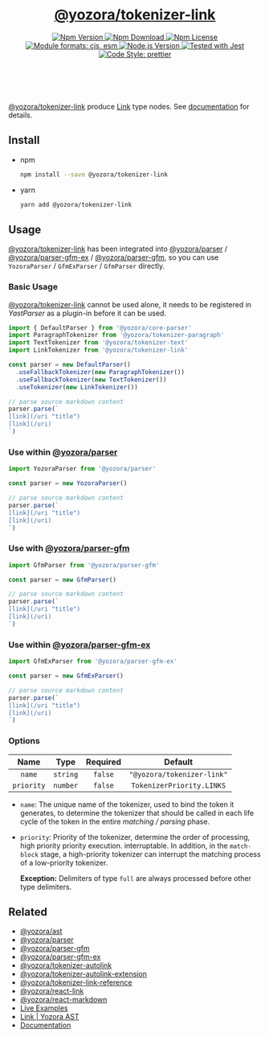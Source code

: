<!-- :begin use tokenizer/banner -->

<header>
  <h1 align="center">
    <a href="https://github.com/yozorajs/yozora/tree/main/tokenizers/link#readme">@yozora/tokenizer-link</a>
  </h1>
  <div align="center">
    <a href="https://www.npmjs.com/package/@yozora/tokenizer-link">
      <img
        alt="Npm Version"
        src="https://img.shields.io/npm/v/@yozora/tokenizer-link.svg"
      />
    </a>
    <a href="https://www.npmjs.com/package/@yozora/tokenizer-link">
      <img
        alt="Npm Download"
        src="https://img.shields.io/npm/dm/@yozora/tokenizer-link.svg"
      />
    </a>
    <a href="https://www.npmjs.com/package/@yozora/tokenizer-link">
      <img
        alt="Npm License"
        src="https://img.shields.io/npm/l/@yozora/tokenizer-link.svg"
      />
    </a>
    <a href="#install">
      <img
        alt="Module formats: cjs, esm"
        src="https://img.shields.io/badge/module_formats-cjs%2C%20esm-green.svg"
      />
    </a>
    <a href="https://github.com/nodejs/node">
      <img
        alt="Node.js Version"
        src="https://img.shields.io/node/v/@yozora/tokenizer-link"
      />
    </a>
    <a href="https://github.com/facebook/jest">
      <img
        alt="Tested with Jest"
        src="https://img.shields.io/badge/tested_with-jest-9c465e.svg"
      />
    </a>
    <a href="https://github.com/prettier/prettier">
      <img
        alt="Code Style: prettier"
        src="https://img.shields.io/badge/code_style-prettier-ff69b4.svg?style=flat-square"
      />
    </a>
  </div>
</header>
<br/>

<!-- :end -->

[@yozora/tokenizer-link] produce [Link][node-type] type nodes.
See [documentation][docpage] for details.

<!-- :begin use tokenizer/usage -->

## Install

* npm

  ```bash
  npm install --save @yozora/tokenizer-link
  ```

* yarn

  ```bash
  yarn add @yozora/tokenizer-link
  ```


## Usage

[@yozora/tokenizer-link][] has been integrated into [@yozora/parser][] / [@yozora/parser-gfm-ex][] / [@yozora/parser-gfm][],
so you can use `YozoraParser` / `GfmExParser` / `GfmParser` directly.

### Basic Usage

[@yozora/tokenizer-link][] cannot be used alone, it needs to be
registered in *YastParser* as a plugin-in before it can be used.

```typescript {4,9}
import { DefaultParser } from '@yozora/core-parser'
import ParagraphTokenizer from '@yozora/tokenizer-paragraph'
import TextTokenizer from '@yozora/tokenizer-text'
import LinkTokenizer from '@yozora/tokenizer-link'

const parser = new DefaultParser()
  .useFallbackTokenizer(new ParagraphTokenizer())
  .useFallbackTokenizer(new TextTokenizer())
  .useTokenizer(new LinkTokenizer())

// parse source markdown content
parser.parse(`
[link](/uri "title")
[link](/uri)
`)
```

### Use within [@yozora/parser][]

```typescript
import YozoraParser from '@yozora/parser'

const parser = new YozoraParser()

// parse source markdown content
parser.parse(`
[link](/uri "title")
[link](/uri)
`)
```

### Use with [@yozora/parser-gfm][]

```typescript
import GfmParser from '@yozora/parser-gfm'

const parser = new GfmParser()

// parse source markdown content
parser.parse(`
[link](/uri "title")
[link](/uri)
`)
```

### Use within [@yozora/parser-gfm-ex][]

```typescript
import GfmExParser from '@yozora/parser-gfm-ex'

const parser = new GfmExParser()

// parse source markdown content
parser.parse(`
[link](/uri "title")
[link](/uri)
`)
```

### Options

Name              | Type        | Required  | Default
:----------------:|:-----------:|:---------:|:--------------:
`name`            | `string`    | `false`   | `"@yozora/tokenizer-link"`
`priority`        | `number`    | `false`   | `TokenizerPriority.LINKS`

* `name`: The unique name of the tokenizer, used to bind the token it generates,
  to determine the tokenizer that should be called in each life cycle of the
  token in the entire *matching / parsing* phase.

* `priority`: Priority of the tokenizer, determine the order of processing,
  high priority priority execution. interruptable. In addition, in the `match-block`
  stage, a high-priority tokenizer can interrupt the matching process of a
  low-priority tokenizer.

  **Exception:** Delimiters of type `full` are always processed before other type
  delimiters.



<!-- :end -->

## Related


* [@yozora/ast][]
* [@yozora/parser][]
* [@yozora/parser-gfm][]
* [@yozora/parser-gfm-ex][]
* [@yozora/tokenizer-autolink][]
* [@yozora/tokenizer-autolink-extension][]
* [@yozora/tokenizer-link-reference][]
* [@yozora/react-link][]
* [@yozora/react-markdown][]
* [Live Examples][live-examples]
* [Link | Yozora AST][node-type]
* [Documentation][docpage]

[node-type]: http://yozora.guanghechen.com/docs/package/ast#link

<!-- :begin use tokenizer/definitions -->

[live-examples]: https://yozora.guanghechen.com/docs/package/tokenizer-link#live-examples
[docpage]: https://yozora.guanghechen.com/docs/package/tokenizer-link
[homepage]: https://github.com/yozorajs/yozora/tree/main/tokenizers/link#readme
[gfm-spec]: https://github.github.com/gfm
[mdast-homepage]: https://github.com/syntax-tree/mdast

[@yozora/ast]:                                https://github.com/yozorajs/yozora/tree/main/packages/ast#readme
[@yozora/ast-util]:                           https://github.com/yozorajs/yozora/tree/main/packages/ast-util#readme
[@yozora/character]:                          https://github.com/yozorajs/yozora/tree/main/packages/character#readme
[@yozora/eslint-config]:                      https://github.com/yozorajs/yozora/tree/main/packages/eslint-config#readme
[@yozora/core-parser]:                        https://github.com/yozorajs/yozora/tree/main/packages/core-parser#readme
[@yozora/core-tokenizer]:                     https://github.com/yozorajs/yozora/tree/main/packages/core-tokenizer#readme
[@yozora/invariant]:                          https://github.com/yozorajs/yozora/tree/main/packages/invariant#readme
[@yozora/jest-for-tokenizer]:                 https://github.com/yozorajs/yozora/tree/main/packages/jest-for-tokenizer#readme
[@yozora/parser]:                             https://github.com/yozorajs/yozora/tree/main/packages/parser#readme
[@yozora/parser-gfm]:                         https://github.com/yozorajs/yozora/tree/main/packages/parser-gfm#readme
[@yozora/parser-gfm-ex]:                      https://github.com/yozorajs/yozora/tree/main/packages/parser-gfm-ex#readme
[@yozora/template-tokenizer]:                 https://github.com/yozorajs/yozora/tree/main/packages/template-tokenizer#readme
[@yozora/tokenizer-admonition]:               https://github.com/yozorajs/yozora/tree/main/tokenizers/admonition#readme
[@yozora/tokenizer-autolink]:                 https://github.com/yozorajs/yozora/tree/main/tokenizers/autolink#readme
[@yozora/tokenizer-autolink-extension]:       https://github.com/yozorajs/yozora/tree/main/tokenizers/autolink-extension#readme
[@yozora/tokenizer-blockquote]:               https://github.com/yozorajs/yozora/tree/main/tokenizers/blockquote#readme
[@yozora/tokenizer-break]:                    https://github.com/yozorajs/yozora/tree/main/tokenizers/break#readme
[@yozora/tokenizer-definition]:               https://github.com/yozorajs/yozora/tree/main/tokenizers/definition#readme
[@yozora/tokenizer-delete]:                   https://github.com/yozorajs/yozora/tree/main/tokenizers/delete#readme
[@yozora/tokenizer-ecma-import]:              https://github.com/yozorajs/yozora/tree/main/tokenizers/ecma-import#readme
[@yozora/tokenizer-emphasis]:                 https://github.com/yozorajs/yozora/tree/main/tokenizers/emphasis#readme
[@yozora/tokenizer-fenced-block]:             https://github.com/yozorajs/yozora/tree/main/tokenizers/fenced-block#readme
[@yozora/tokenizer-fenced-code]:              https://github.com/yozorajs/yozora/tree/main/tokenizers/fenced-code#readme
[@yozora/tokenizer-footnote]:                 https://github.com/yozorajs/yozora/tree/main/tokenizers/footnote#readme
[@yozora/tokenizer-footnote-definition]:      https://github.com/yozorajs/yozora/tree/main/tokenizers/footnote-definition#readme
[@yozora/tokenizer-footnote-reference]:       https://github.com/yozorajs/yozora/tree/main/tokenizers/footnote-reference#readme
[@yozora/tokenizer-heading]:                  https://github.com/yozorajs/yozora/tree/main/tokenizers/heading#readme
[@yozora/tokenizer-html-block]:               https://github.com/yozorajs/yozora/tree/main/tokenizers/html-block#readme
[@yozora/tokenizer-html-inline]:              https://github.com/yozorajs/yozora/tree/main/tokenizers/html-inline#readme
[@yozora/tokenizer-image]:                    https://github.com/yozorajs/yozora/tree/main/tokenizers/image#readme
[@yozora/tokenizer-image-reference]:          https://github.com/yozorajs/yozora/tree/main/tokenizers/image-reference#readme
[@yozora/tokenizer-indented-code]:            https://github.com/yozorajs/yozora/tree/main/tokenizers/indented-code#readme
[@yozora/tokenizer-inline-code]:              https://github.com/yozorajs/yozora/tree/main/tokenizers/inline-code#readme
[@yozora/tokenizer-inline-math]:              https://github.com/yozorajs/yozora/tree/main/tokenizers/inline-math#readme
[@yozora/tokenizer-link]:                     https://github.com/yozorajs/yozora/tree/main/tokenizers/link#readme
[@yozora/tokenizer-link-reference]:           https://github.com/yozorajs/yozora/tree/main/tokenizers/link-reference#readme
[@yozora/tokenizer-list]:                     https://github.com/yozorajs/yozora/tree/main/tokenizers/list#readme
[@yozora/tokenizer-math]:                     https://github.com/yozorajs/yozora/tree/main/tokenizers/math#readme
[@yozora/tokenizer-paragraph]:                https://github.com/yozorajs/yozora/tree/main/tokenizers/paragraph#readme
[@yozora/tokenizer-setext-heading]:           https://github.com/yozorajs/yozora/tree/main/tokenizers/setext-heading#readme
[@yozora/tokenizer-table]:                    https://github.com/yozorajs/yozora/tree/main/tokenizers/table#readme
[@yozora/tokenizer-text]:                     https://github.com/yozorajs/yozora/tree/main/tokenizers/text#readme
[@yozora/tokenizer-thematic-break]:           https://github.com/yozorajs/yozora/tree/main/tokenizers/thematic-break#readme

[@yozora/react-admonition]:                   https://github.com/yozorajs/yozora-react/tree/main/packages/admonition#readme
[@yozora/react-blockquote]:                   https://github.com/yozorajs/yozora-react/tree/main/packages/blockquote#readme
[@yozora/react-break]:                        https://github.com/yozorajs/yozora-react/tree/main/packages/break#readme
[@yozora/react-delete]:                       https://github.com/yozorajs/yozora-react/tree/main/packages/delete#readme
[@yozora/react-emphasis]:                     https://github.com/yozorajs/yozora-react/tree/main/packages/emphasis#readme
[@yozora/react-code]:                         https://github.com/yozorajs/yozora-react/tree/main/packages/code#readme
[@yozora/react-code-live]:                    https://github.com/yozorajs/yozora-react/tree/main/packages/code-live#readme
[@yozora/react-footnote-definitions]:         https://github.com/yozorajs/yozora-react/tree/main/packages/footnote-definitions#readme
[@yozora/react-footnote-reference]:           https://github.com/yozorajs/yozora-react/tree/main/packages/footnote-reference#readme
[@yozora/react-heading]:                      https://github.com/yozorajs/yozora-react/tree/main/packages/heading#readme
[@yozora/react-image]:                        https://github.com/yozorajs/yozora-react/tree/main/packages/image#readme
[@yozora/react-inline-code]:                  https://github.com/yozorajs/yozora-react/tree/main/packages/inline-code#readme
[@yozora/react-inline-math]:                  https://github.com/yozorajs/yozora-react/tree/main/packages/inline-math#readme
[@yozora/react-link]:                         https://github.com/yozorajs/yozora-react/tree/main/packages/link#readme
[@yozora/react-list]:                         https://github.com/yozorajs/yozora-react/tree/main/packages/list#readme
[@yozora/react-list-item]:                    https://github.com/yozorajs/yozora-react/tree/main/packages/list-item#readme
[@yozora/react-markdown]:                     https://github.com/yozorajs/yozora-react/tree/main/packages/markdown#readme
[@yozora/react-math]:                         https://github.com/yozorajs/yozora-react/tree/main/packages/math#readme
[@yozora/react-paragraph]:                    https://github.com/yozorajs/yozora-react/tree/main/packages/paragraph#readme
[@yozora/react-strong]:                       https://github.com/yozorajs/yozora-react/tree/main/packages/strong#readme
[@yozora/react-table]:                        https://github.com/yozorajs/yozora-react/tree/main/packages/table#readme
[@yozora/react-text]:                         https://github.com/yozorajs/yozora-react/tree/main/packages/text#readme
[@yozora/react-thematic-break]:               https://github.com/yozorajs/yozora-react/tree/main/packages/thematic-break#readme

[doc-live-examples/gfm]:                      https://yozora.guanghechen.com/docs/example/gfm
[doc-@yozora/ast]:                            https://yozora.guanghechen.com/docs/package/ast
[doc-@yozora/ast-util]:                       https://yozora.guanghechen.com/docs/package/ast-util
[doc-@yozora/core-parser]:                    https://yozora.guanghechen.com/docs/package/core-parser
[doc-@yozora/core-tokenizer]:                 https://yozora.guanghechen.com/docs/package/core-tokenizer
[doc-@yozora/parser]:                         https://yozora.guanghechen.com/docs/package/parser
[doc-@yozora/parser-gfm]:                     https://yozora.guanghechen.com/docs/package/parser-gfm
[doc-@yozora/parser-gfm-ex]:                  https://yozora.guanghechen.com/docs/package/parser-gfm-ex
[doc-@yozora/tokenizer-admonition]:           https://yozora.guanghechen.com/docs/package/tokenizer-admonition
[doc-@yozora/tokenizer-autolink]:             https://yozora.guanghechen.com/docs/package/tokenizer-autolink
[doc-@yozora/tokenizer-autolink-extension]:   https://yozora.guanghechen.com/docs/package/tokenizer-autolink-extension
[doc-@yozora/tokenizer-blockquote]:           https://yozora.guanghechen.com/docs/package/tokenizer-blockquote
[doc-@yozora/tokenizer-break]:                https://yozora.guanghechen.com/docs/package/tokenizer-break
[doc-@yozora/tokenizer-delete]:               https://yozora.guanghechen.com/docs/package/tokenizer-delete
[doc-@yozora/tokenizer-emphasis]:             https://yozora.guanghechen.com/docs/package/tokenizer-emphasis
[doc-@yozora/tokenizer-fenced-code]:          https://yozora.guanghechen.com/docs/package/tokenizer-fenced-code
[doc-@yozora/tokenizer-heading]:              https://yozora.guanghechen.com/docs/package/tokenizer-heading
[doc-@yozora/tokenizer-html-block]:           https://yozora.guanghechen.com/docs/package/tokenizer-html-block
[doc-@yozora/tokenizer-html-inline]:          https://yozora.guanghechen.com/docs/package/tokenizer-html-inline
[doc-@yozora/tokenizer-image]:                https://yozora.guanghechen.com/docs/package/tokenizer-image
[doc-@yozora/tokenizer-image-reference]:      https://yozora.guanghechen.com/docs/package/tokenizer-image-reference
[doc-@yozora/tokenizer-indented-code]:        https://yozora.guanghechen.com/docs/package/tokenizer-indented-code
[doc-@yozora/tokenizer-inline-code]:          https://yozora.guanghechen.com/docs/package/tokenizer-inline-code
[doc-@yozora/tokenizer-inline-math]:          https://yozora.guanghechen.com/docs/package/tokenizer-inline-math
[doc-@yozora/tokenizer-link]:                 https://yozora.guanghechen.com/docs/package/tokenizer-link
[doc-@yozora/tokenizer-definition]:           https://yozora.guanghechen.com/docs/package/tokenizer-definition
[doc-@yozora/tokenizer-link-reference]:       https://yozora.guanghechen.com/docs/package/tokenizer-link-reference
[doc-@yozora/tokenizer-list]:                 https://yozora.guanghechen.com/docs/package/tokenizer-list
[doc-@yozora/tokenizer-math]:                 https://yozora.guanghechen.com/docs/package/tokenizer-math
[doc-@yozora/tokenizer-paragraph]:            https://yozora.guanghechen.com/docs/package/tokenizer-paragraph
[doc-@yozora/tokenizer-setext-heading]:       https://yozora.guanghechen.com/docs/package/tokenizer-setext-heading
[doc-@yozora/tokenizer-table]:                https://yozora.guanghechen.com/docs/package/tokenizer-table
[doc-@yozora/tokenizer-text]:                 https://yozora.guanghechen.com/docs/package/tokenizer-text
[doc-@yozora/tokenizer-thematic-break]:       https://yozora.guanghechen.com/docs/package/tokenizer-thematic-break
[doc-@yozora/jest-for-tokenizer]:             https://yozora.guanghechen.com/docs/package/jest-for-tokenizer
[doc-@yozora/parser-gfm]:                     https://yozora.guanghechen.com/docs/package/parser-gfm

[gfm-atx-heading]:                            https://github.github.com/gfm/#atx-heading
[gfm-autolink]:                               https://github.github.com/gfm/#autolinks
[gfm-autolink-extension]:                     https://github.github.com/gfm/#autolinks-extension-
[gfm-blockquote]:                             https://github.github.com/gfm/#block-quotes
[gfm-bullet-list]:                            https://github.github.com/gfm/#bullet-list
[gfm-delete]:                                 https://github.github.com/gfm/#strikethrough-extension-
[gfm-emphasis]:                               https://github.github.com/gfm/#can-open-emphasis
[gfm-fenced-code]:                            https://github.github.com/gfm/#fenced-code-block
[gfm-hard-line-break]:                        https://github.github.com/gfm/#hard-line-break
[gfm-html-block]:                             https://github.github.com/gfm/#html-block
[gfm-html-inline]:                            https://github.github.com/gfm/#raw-html
[gfm-image]:                                  https://github.github.com/gfm/#images
[gfm-image-reference]:                        https://github.github.com/gfm/#example-590
[gfm-indented-code]:                          https://github.github.com/gfm/#indented-code-block
[gfm-inline-code]:                            https://github.github.com/gfm/#code-span
[gfm-link]:                                   https://github.github.com/gfm/#inline-link
[gfm-definition]:                             https://github.github.com/gfm/#link-reference-definition
[gfm-link-reference]:                         https://github.github.com/gfm/#reference-link
[gfm-list]:                                   https://github.github.com/gfm/#lists
[gfm-list-item]:                              https://github.github.com/gfm/#list-items
[gfm-list-task-item]:                         https://github.github.com/gfm/#task-list-items-extension-
[gfm-paragraph]:                              https://github.github.com/gfm/#paragraph
[gfm-setext-heading]:                         https://github.github.com/gfm/#setext-heading
[gfm-soft-line-break]:                        https://github.github.com/gfm/#soft-line-breaks
[gfm-strong]:                                 https://github.github.com/gfm/#can-open-strong-emphasis
[gfm-tab]:                                    https://github.github.com/gfm/#tabs
[gfm-table]:                                  https://github.github.com/gfm/#table
[gfm-text]:                                   https://github.github.com/gfm/#soft-line-breaks
[gfm-thematic-break]:                         https://github.github.com/gfm/#thematic-break

<!-- :end -->
